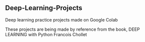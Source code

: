 ## Deep-Learning-Projects
Deep learning practice projects made on Google Colab

These projects are being made by reference from the book, DEEP LEARNING with Python Francois Chollet

